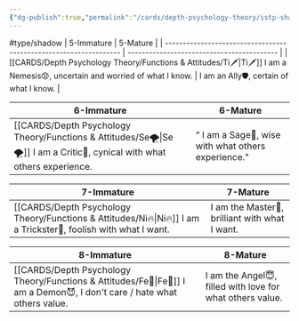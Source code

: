 ```yaml
---
{"dg-publish":true,"permalink":"/cards/depth-psychology-theory/istp-shadow/","created":"2023-04-27T10:45:08.191+02:00","updated":"2023-04-27T11:20:27.866+02:00"}
---
```


#type/shadow 
| 5-Immature                                                        | 5-Mature                                   |
| ----------------------------------------------------------------- | ------------------------------------------ |
| [[CARDS/Depth Psychology Theory/Functions & Attitudes/Ti🗡️\|Ti🗡️]] I am a Nemesis😟, uncertain and worried of what I know. |  I am an  Ally🛡️, certain of what I know. |

| 6-Immature                                                      | 6-Mature                                            |
| --------------------------------------------------------------- | --------------------------------------------------- |
| [[CARDS/Depth Psychology Theory/Functions & Attitudes/Se🌪️\|Se🌪️]] I am a Critic🤔, cynical with what others experience. | “ I am a Sage🧙, wise with what others experience." |

| 7-Immature                                             | 7-Mature                                        |
| ------------------------------------------------------ | ----------------------------------------------- |
| [[CARDS/Depth Psychology Theory/Functions & Attitudes/Ni🔥\|Ni🔥]] I am a Trickster🤡, foolish with what I want. |  I am the Master💎, brilliant with what I want. |

| 8-Immature                                                      | 8-Mature                                                   |
| --------------------------------------------------------------- | ---------------------------------------------------------- |
| [[CARDS/Depth Psychology Theory/Functions & Attitudes/Fe💉\|Fe💉]] I am a Demon😈, I don't care / hate what others value. |  I am the Angel😇, filled with love for what others value. |
